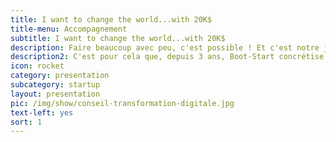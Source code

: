 ```yaml
---
title: I want to change the world...with 20K$
title-menu: Accompagnement
subtitle: I want to change the world...with 20K$
description: Faire beaucoup avec peu, c'est possible ! Et c'est notre job de vous aider à faire les bons choix au début. Un grand projet, c'est la même chose, il induit de l'efficacité à ses débuts, et ce n'est pas toujours évident quand tout est à construire. Chez Boot-Start, nous avons une philosophie qui met l'action au coeur de la démarche de création. Un projet doit se confronter au réel pour connaitre sa valeur. 20 retours clients/utilisateurs en condition réelle peuvent apporter plus qu'une centaine d'études et réunions.
description2: C'est pour cela que, depuis 3 ans, Boot-Start concrétise les idées de porteurs de projet à travers des preuves de concept fonctionnelles en se focalisant sur la valeure brute de l'idée. Une fois le coeur du projet définit, la magie des technologies IT intervient au service de l'experience des utilisateurs.
icon: rocket
category: presentation
subcategory: startup
layout: presentation
pic: /img/show/conseil-transformation-digitale.jpg
text-left: yes
sort: 1
---
```

